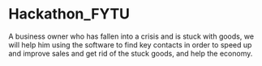 # Hackathon_FYTU
A business owner who has fallen into a crisis and is stuck with goods, we will help him using the software to find key contacts in order to speed up and improve sales and get rid of the stuck goods, and help the economy.
